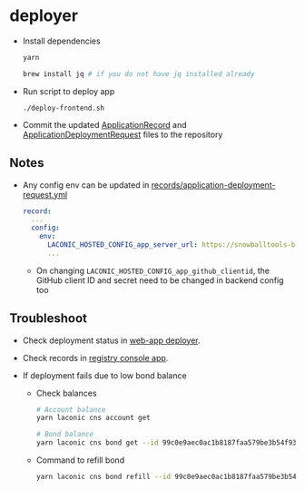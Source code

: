 # deployer

- Install dependencies
  ```bash
  yarn
  ```
  ```bash
  brew install jq # if you do not have jq installed already
  ```

- Run script to deploy app
  ```
  ./deploy-frontend.sh
  ```

- Commit the updated [ApplicationRecord](records/application-record.yml) and [ApplicationDeploymentRequest](records/application-deployment-request.yml) files to the repository

## Notes

- Any config env can be updated in [records/application-deployment-request.yml](records/application-deployment-request.yml)
  ```yml
  record:
    ...
    config:
      env:
        LACONIC_HOSTED_CONFIG_app_server_url: https://snowballtools-base-api-001.apps.snowballtools.com
        ...
  ```
  - On changing `LACONIC_HOSTED_CONFIG_app_github_clientid`, the GitHub client ID and secret need to be changed in backend config too

## Troubleshoot

- Check deployment status in [web-app deployer](https://console.laconic.com/deployer).
- Check records in [registry console app](https://console.laconic.com/#/registry).

- If deployment fails due to low bond balance
  - Check balances
    ```bash
    # Account balance
    yarn laconic cns account get

    # Bond balance
    yarn laconic cns bond get --id 99c0e9aec0ac1b8187faa579be3b54f93fafb6060ac1fd29170b860df605be32
    ```
  - Command to refill bond
    ```bash
    yarn laconic cns bond refill --id 99c0e9aec0ac1b8187faa579be3b54f93fafb6060ac1fd29170b860df605be32 --type aphoton --quantity 10000000
    ```
